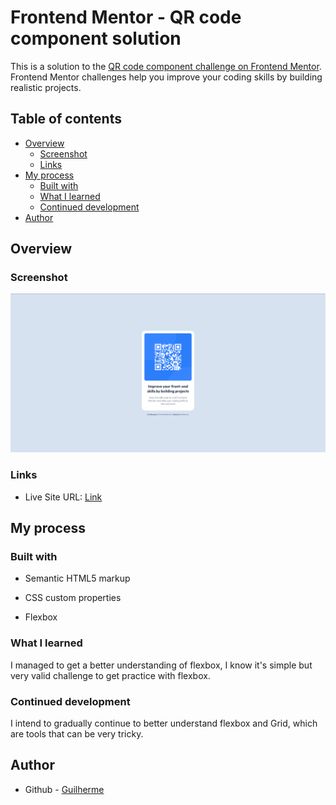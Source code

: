 # Frontend Mentor - QR code component solution

This is a solution to the [QR code component challenge on Frontend Mentor](https://www.frontendmentor.io/challenges/qr-code-component-iux_sIO_H). Frontend Mentor challenges help you improve your coding skills by building realistic projects. 

## Table of contents

- [Overview](#overview)
  - [Screenshot](#screenshot)
  - [Links](#links)
- [My process](#my-process)
  - [Built with](#built-with)
  - [What I learned](#what-i-learned)
  - [Continued development](#continued-development)
- [Author](#author)


## Overview

### Screenshot

![](/images/Screenshot.png)

### Links

- Live Site URL: [Link](https://glrmfranco.github.io/qr-code-component-main/)

## My process

### Built with

- Semantic HTML5 markup

- CSS custom properties

- Flexbox

  

### What I learned

I managed to get a better understanding of flexbox, I know it's simple but very valid challenge to get practice with flexbox.

### Continued development

I intend to gradually continue to better understand flexbox and Grid, which are tools that can be very tricky.

## Author

- Github - [Guilherme](https://github.com/Glrmfranco)
